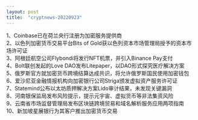 ```yaml
---
layout: post
title:  "cryptnews-20220923"
---
```

1、Coinbase已在荷兰央行注册为加密服务提供商  
2、以色列加密货币交易平台Bits of Gold获以色列资本市场管理局授予的资本市场许可证  
3、阿根廷航空公司Flybondi将发行NFT机票，并引入Binance Pay支付  
4、Bolt联创发起的Love DAO发布Litepaper，以DAO形式探究医疗解决方案  
5、俄罗斯官方就加密货币跨境结算达成共识，将允许俄罗斯国民使用加密钱包  
6、爱沙尼亚金融情报机构向加密银行公司Striga颁发虚拟资产服务许可证  
7、Statemind公布以太坊质押解决方案Lido审计结果，未发现关键漏洞  
8、河南银保监局发布风险提示，提示元宇宙、虚拟货币等非法集资风险  
9、云南省市场监督管理局发布区块链跨境贸易和域名解析服务应用两项指南  
10、新加坡星展银行为其客户推出加密货币交易  

